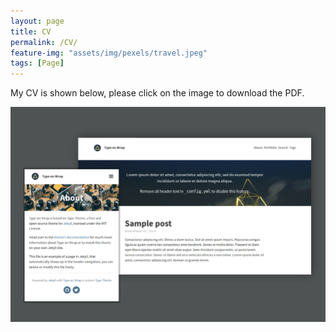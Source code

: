 ```yaml
---
layout: page
title: CV
permalink: /CV/
feature-img: "assets/img/pexels/travel.jpeg"
tags: [Page]
---
```


My CV is shown below, please click on the image to download the PDF.

[![Default Type on Strap blog](https://github.com/Sylhare/Type-on-Strap/blob/master/assets/img/screenshot.png?raw=true)](https://github.com/natenauman/natenauman.github.io/blob/master/CV_Nauman.pdf)
